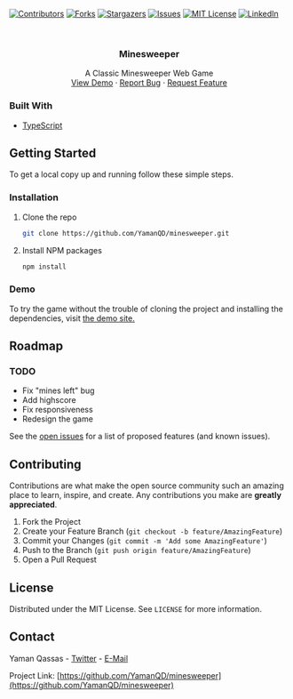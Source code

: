 [![Contributors][contributors-shield]][contributors-url]
[![Forks][forks-shield]][forks-url]
[![Stargazers][stars-shield]][stars-url]
[![Issues][issues-shield]][issues-url]
[![MIT License][license-shield]][license-url]
[![LinkedIn][linkedin-shield]][linkedin-url]


<br />
<p align="center">
  <h3 align="center">Minesweeper</h3>

  <p align="center">
    A Classic Minesweeper Web Game
    <br />
    <a href="http://yaman.muhajreen.net/minesweeper">View Demo</a>
    ·
    <a href="https://github.com/YamanQD/minesweeper/issues">Report Bug</a>
    ·
    <a href="https://github.com/YamanQD/minesweeper/issues">Request Feature</a>
  </p>
</p>

### Built With

* [TypeScript](https://www.typescriptlang.org)


<!-- GETTING STARTED -->
## Getting Started

To get a local copy up and running follow these simple steps.

### Installation

1. Clone the repo
   ```sh
   git clone https://github.com/YamanQD/minesweeper.git
   ```
2. Install NPM packages
   ```sh
   npm install
   ```

### Demo

To try the game without the trouble of cloning the project and installing the dependencies, visit [the demo site.](http://yaman.muhajreen.net/minesweeper)

<!-- ROADMAP -->
## Roadmap

### TODO

- Fix "mines left" bug
- Add highscore
- Fix responsiveness
- Redesign the game

See the [open issues](https://github.com/YamanQD/minesweeper/issues) for a list of proposed features (and known issues).


<!-- CONTRIBUTING -->
## Contributing

Contributions are what make the open source community such an amazing place to learn, inspire, and create. Any contributions you make are **greatly appreciated**.

1. Fork the Project
2. Create your Feature Branch (`git checkout -b feature/AmazingFeature`)
3. Commit your Changes (`git commit -m 'Add some AmazingFeature'`)
4. Push to the Branch (`git push origin feature/AmazingFeature`)
5. Open a Pull Request



<!-- LICENSE -->
## License

Distributed under the MIT License. See `LICENSE` for more information.



<!-- CONTACT -->
## Contact

Yaman Qassas - [Twitter](https://twitter.com/YamanQD) - [E-Mail](mailto:yaman.alqassas@gmail.com)

Project Link: [https://github.com/YamanQD/minesweeper](https://github.com/YamanQD/minesweeper)



<!-- MARKDOWN LINKS & IMAGES -->
<!-- https://www.markdownguide.org/basic-syntax/#reference-style-links -->
[contributors-shield]: https://img.shields.io/github/contributors/YamanQD/minesweeper.svg?style=for-the-badge
[contributors-url]: https://github.com/YamanQD/minesweeper/graphs/contributors
[forks-shield]: https://img.shields.io/github/forks/YamanQD/minesweeper.svg?style=for-the-badge
[forks-url]: https://github.com/YamanQD/minesweeper/network/members
[stars-shield]: https://img.shields.io/github/stars/YamanQD/minesweeper.svg?style=for-the-badge
[stars-url]: https://github.com/YamanQD/minesweeper/stargazers
[issues-shield]: https://img.shields.io/github/issues/YamanQD/minesweeper.svg?style=for-the-badge
[issues-url]: https://github.com/YamanQD/minesweeper/issues
[license-shield]: https://img.shields.io/github/license/YamanQD/minesweeper.svg?style=for-the-badge
[license-url]: https://github.com/YamanQD/minesweeper/blob/master/LICENSE.txt
[linkedin-shield]: https://img.shields.io/badge/-LinkedIn-black.svg?style=for-the-badge&logo=linkedin&colorB=555
[linkedin-url]: https://linkedin.com/in/YamanQD